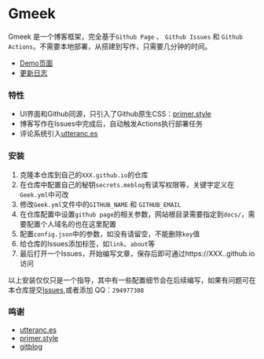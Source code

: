 # Gmeek
Gmeek 是一个博客框架，完全基于`Github Page` 、 `Github Issues` 和 `Github Actions`。不需要本地部署，从搭建到写作，只需要几分钟的时间。

- [Demo页面](http://meekdai.github.io/)
- [更新日志](https://meekdai.github.io/post/Gmeek-geng-xin-ri-zhi.html)

### 特性

- UI界面和Github同源，只引入了Github原生CSS：[primer.style](https://primer.style/css)
- 博客写作在Issues中完成后，自动触发Actions执行部署任务
- 评论系统引入[utteranc.es](https://utteranc.es/)

### 安装

1. 克隆本仓库到自己的`XXX.github.io`的仓库
2. 在仓库中配置自己的秘钥`secrets.meblog`有读写权限等，关键字定义在`Geek.yml`中可改
3. 修改`Geek.yml`文件中的`GITHUB_NAME` 和 `GITHUB_EMAIL`
4. 在仓库配置中设置`github page`的相关参数，网站根目录需要指定到`docs/`，需要配置个人域名的也在这里配置
5. 配置`config.json`中的参数，如没有请留空，不能删除`key`值
6. 给仓库的Issues添加标签，如`link`、`about`等
7. 最后打开一个Issues，开始编写文章，保存后即可通过https://XXX..github.io 访问

以上安装仅仅只是一个指导，其中有一些配置细节会在后续编写，如果有问题可在本仓库提交[Issues](https://github.com/Meekdai/Gmeek/issues),或者添加 QQ：`294977308`

### 鸣谢

- [utteranc.es](https://utteranc.es/)
- [primer.style](https://primer.style/css)
- [gitblog](https://github.com/yihong0618/gitblog)
